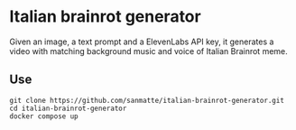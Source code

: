# Italian brainrot generator
Given an image, a text prompt and a ElevenLabs API key, it generates a video with matching background music and voice of Italian Brainrot meme.

## Use
```shell
git clone https://github.com/sanmatte/italian-brainrot-generator.git
cd italian-brainrot-generator
docker compose up
```
